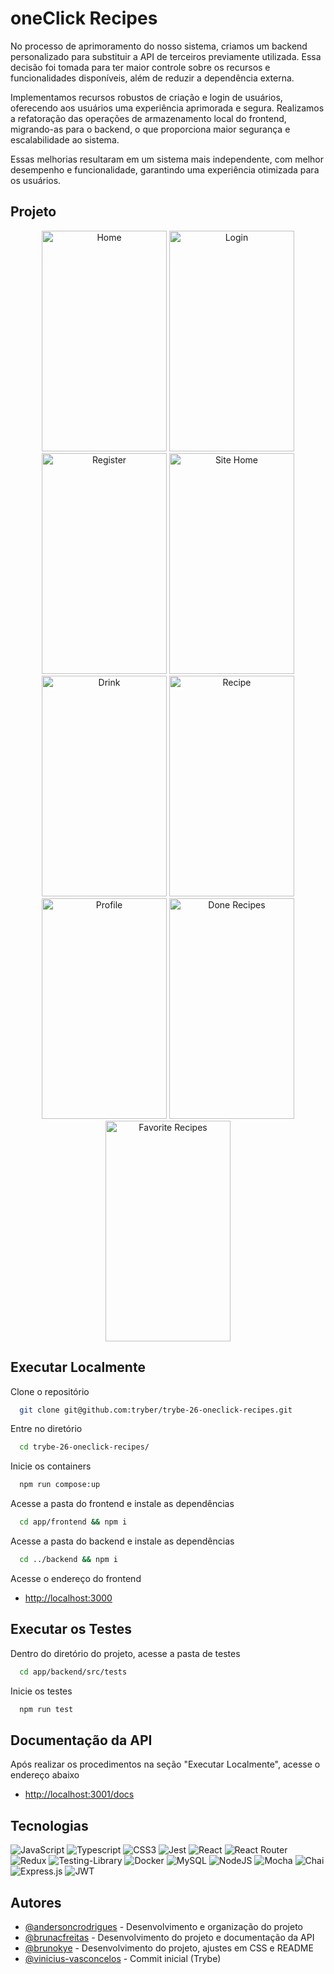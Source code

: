 # oneClick Recipes

No processo de aprimoramento do nosso sistema, criamos um backend personalizado para substituir a API de terceiros previamente utilizada. Essa decisão foi tomada para ter maior controle sobre os recursos e funcionalidades disponíveis, além de reduzir a dependência externa. 

Implementamos recursos robustos de criação e login de usuários, oferecendo aos usuários uma experiência aprimorada e segura. Realizamos a refatoração das operações de armazenamento local do frontend, migrando-as para o backend, o que proporciona maior segurança e escalabilidade ao sistema. 

Essas melhorias resultaram em um sistema mais independente, com melhor desempenho e funcionalidade, garantindo uma experiência otimizada para os usuários.

## Projeto

<div align="center">
  <img src="https://i.imgur.com/Gw1laoX.png" alt="Home" width="200px" height="353px" />
  <img src="https://i.imgur.com/q0yeBwp.png" alt="Login" width="200px" height="353px" />
  <img src="https://i.imgur.com/W5ZFNOt.png" alt="Register" width="200px" height="353px" />
  <img src="https://i.imgur.com/1QXYBRi.png" alt="Site Home" width="200px" height="353px" />
  <img src="https://i.imgur.com/9yrk1io.png" alt="Drink" width="200px" height="353px" />
  <img src="https://i.imgur.com/895RYAX.png" alt="Recipe" width="200px" height="353px" />
  <img src="https://i.imgur.com/uyO7vIZ.png" alt="Profile" width="200px" height="353px" />
  <img src="https://i.imgur.com/TSvhn3l.png" alt="Done Recipes" width="200px" height="353px" />
  <img src="https://i.imgur.com/lsYKSXQ.png" alt="Favorite Recipes" width="200px" height="353px" />
</div>

## Executar Localmente

Clone o repositório

```bash
  git clone git@github.com:tryber/trybe-26-oneclick-recipes.git
```

Entre no diretório

```bash
  cd trybe-26-oneclick-recipes/
```

Inicie os containers

```bash
  npm run compose:up
```

Acesse a pasta do frontend e instale as dependências

```bash
  cd app/frontend && npm i
```

Acesse a pasta do backend e instale as dependências

```bash
  cd ../backend && npm i
```

Acesse o endereço do frontend

- [http://localhost:3000](http://localhost:3000)

## Executar os Testes

Dentro do diretório do projeto, acesse a pasta de testes

```bash
  cd app/backend/src/tests
```

Inicie os testes

```bash
  npm run test
```

## Documentação da API

Após realizar os procedimentos na seção "Executar Localmente", acesse o endereço abaixo

- [http://localhost:3001/docs](http://localhost:3001/docs)

## Tecnologias

![JavaScript](https://img.shields.io/badge/javascript-%23323330.svg?style=for-the-badge&logo=javascript&logoColor=%23F7DF1E)
![Typescript](https://img.shields.io/badge/TypeScript-3178C6.svg?style=for-the-badge&logo=TypeScript&logoColor=white)
![CSS3](https://img.shields.io/badge/css3-%231572B6.svg?style=for-the-badge&logo=css3&logoColor=white)
![Jest](https://img.shields.io/badge/-jest-%23C21325?style=for-the-badge&logo=jest&logoColor=white)
![React](https://img.shields.io/badge/react-%2320232a.svg?style=for-the-badge&logo=react&logoColor=%2361DAFB)
![React Router](https://img.shields.io/badge/React_Router-CA4245?style=for-the-badge&logo=react-router&logoColor=white)
![Redux](https://img.shields.io/badge/redux-%23593d88.svg?style=for-the-badge&logo=redux&logoColor=white)
![Testing-Library](https://img.shields.io/badge/-TestingLibrary-%23E33332?style=for-the-badge&logo=testing-library&logoColor=white) 
![Docker](https://img.shields.io/badge/docker-%230db7ed.svg?style=for-the-badge&logo=docker&logoColor=white)
![MySQL](https://img.shields.io/badge/MySQL-4479A1.svg?style=for-the-badge&logo=MySQL&logoColor=white)
![NodeJS](https://img.shields.io/badge/node.js-6DA55F?style=for-the-badge&logo=node.js&logoColor=white)
![Mocha](https://img.shields.io/badge/Mocha-8D6748.svg?style=for-the-badge&logo=Mocha&logoColor=white)
![Chai](https://img.shields.io/badge/Chai-A30701.svg?style=for-the-badge&logo=Chai&logoColor=white)
![Express.js](https://img.shields.io/badge/express.js-%23404d59.svg?style=for-the-badge&logo=express&logoColor=%2361DAFB)
![JWT](https://img.shields.io/badge/JWT-black?style=for-the-badge&logo=JSON%20web%20tokens)

## Autores

- [@andersoncrodrigues](https://github.com/AndersonCRodrigues) - Desenvolvimento e organização do projeto
- [@brunacfreitas](https://github.com/brunaCFreitas) - Desenvolvimento do projeto e documentação da API
- [@brunokye](https://github.com/brunokye) - Desenvolvimento do projeto, ajustes em CSS e README
- [@vinicius-vasconcelos](https://github.com/vinicius-vasconcelos) - Commit inicial (Trybe)
